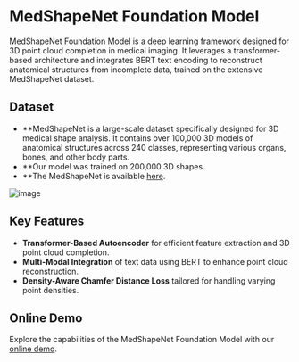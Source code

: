 # MedShapeNet Foundation Model

MedShapeNet Foundation Model is a deep learning framework designed for 3D point cloud completion in medical imaging. It leverages a transformer-based architecture and integrates BERT text encoding to reconstruct anatomical structures from incomplete data, trained on the extensive MedShapeNet dataset.

## Dataset

- **MedShapeNet is a large-scale dataset specifically designed for 3D medical shape analysis. It contains over 100,000 3D models of anatomical structures across 240 classes, representing various organs, bones, and other body parts.
- **Our model was trained on 200,000 3D shapes.
- **The MedShapeNet is available [here](https://github.com/GLARKI/MedShapeNet2.0).

![image](https://github.com/user-attachments/assets/eca9600c-d668-4c76-9999-36642c05a595)


## Key Features
- **Transformer-Based Autoencoder** for efficient feature extraction and 3D point cloud completion.
- **Multi-Modal Integration** of text data using BERT to enhance point cloud reconstruction.
- **Density-Aware Chamfer Distance Loss** tailored for handling varying point densities.

## Online Demo
Explore the capabilities of the MedShapeNet Foundation Model with our [online demo](http://gpuserver.di.uminho.pt:36124/).
